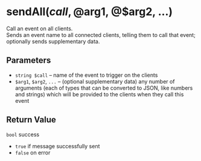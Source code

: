 # sendAll($call, @$arg1, @$arg2, ...)
Call an event on all clients.  
Sends an event name to all connected clients, telling them to call that event; optionally sends supplementary data.

## Parameters
  - `string $call` – name of the event to trigger on the clients
  - `$arg1`, `$arg2`, `...` – (optional supplementary data) any number of arguments (each of types that can be converted to JSON, like numbers and strings) which will be provided to the clients when they call this event

## Return Value
`bool` success
  - `true` if message successfully sent
  - `false` on error
